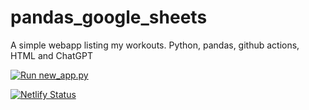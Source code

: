 # pandas_google_sheets
A simple webapp listing my workouts. Python, pandas, github actions, HTML and ChatGPT

[![Run new_app.py](https://github.com/wojtek108/pandas_google_sheets/actions/workflows/main.yml/badge.svg?branch=main)](https://github.com/wojtek108/pandas_google_sheets/actions/workflows/main.yml)

[![Netlify Status](https://api.netlify.com/api/v1/badges/fa7b41c4-6a67-46b5-9628-dad5f9f16d16/deploy-status)](https://app.netlify.com/sites/wojtekworkouts/deploys)
